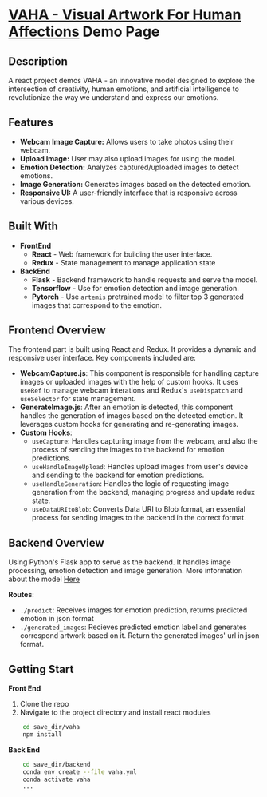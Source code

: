 # [VAHA - Visual Artwork For Human Affections](https://github.com/zxxwxyyy/VAHA/) Demo Page

## Description
A react project demos VAHA - an innovative model designed to explore the intersection of creativity, human emotions, and artificial intelligence to revolutionize the way we understand and express our emotions.

## Features

- **Webcam Image Capture:** Allows users to take photos using their webcam.
- **Upload Image:** User may also upload images for using the model. 
- **Emotion Detection:** Analyzes captured/uploaded images to detect emotions.
- **Image Generation:** Generates images based on the detected emotion.
- **Responsive UI:** A user-friendly interface that is responsive across various devices.

## Built With

- **FrontEnd**
    - **React** - Web framework for building the user interface.
    - **Redux** - State management to manage application state
- **BackEnd** 
    - **Flask** - Backend framework to handle requests and serve the model.
    - **Tensorflow** - Use for emotion detection and image generation.
    - **Pytorch** - Use `artemis` pretrained model to filter top 3 generated images that correspond to the emotion. 

## Frontend Overview

The frontend part is built using React and Redux. It provides a dynamic and responsive user interface. Key components included are: 

- **WebcamCapture.js**: This component is responsible for handling capture images or uploaded images with the help of custom hooks. It uses `useRef` to manage webcam interations and Redux's `useDispatch` and `useSelector` for state management. 
- **GenerateImage.js**: After an emotion is detected, this component handles the generation of images based on the detected emotion. It leverages custom hooks for generating and re-generating images.
- **Custom Hooks**:
    - `useCapture`: Handles capturing image from the webcam, and also the process of sending the images to the backend for emotion predictions. 
    - `useHandleImageUpload`: Handles upload images from user's device and sending to the backend for emotion predictions. 
    - `useHandleGeneration`: Handles the logic of requesting image generation from the backend, managing progress and update redux state. 
    - `useDataURItoBlob`: Converts Data URI to Blob format, an essential process for sending images to the backend in the correct format.

## Backend Overview

Using Python's Flask app to serve as the backend. It handles image processing, emotion detection and image generation. More information about the model [Here](https://github.com/zxxwxyyy/VAHA/)

**Routes**: 
- `./predict`: Receives images for emotion prediction, returns predicted emotion in json format
- `./generated_images`: Recieves predicted emotion label and generates correspond artwork based on it. Return the generated images' url in json format. 

## Getting Start

**Front End**

1. Clone the repo
2. Navigate to the project directory and install react modules
```bash
    cd save_dir/vaha
    npm install
```

**Back End**

```bash
    cd save_dir/backend
    conda env create --file vaha.yml
    conda activate vaha
    ...
```

